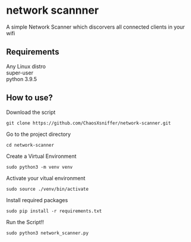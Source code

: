 # network scannner

A simple Network Scanner which discorvers all connected clients in your wifi

## Requirements
Any Linux distro<br/>
super-user<br/>
python 3.9.5

## How to use?
Download the script
```
git clone https://github.com/ChaosXsniffer/network-scanner.git
```
Go to the project directory
```
cd network-scanner
```
Create a Virtual Environment

```
sudo python3 -m venv venv
```

Activate your vitual environment

```
sudo source ./venv/bin/activate
```
Install required packages

```
sudo pip install -r requirements.txt
```
Run the Script!!
```
sudo python3 network_scanner.py
```
